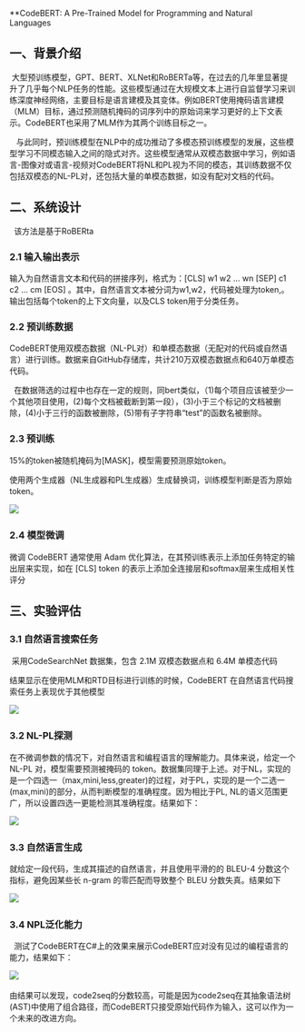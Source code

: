 **CodeBERT: A Pre-Trained Model for Programming and Natural Languages

## 一、背景介绍

 大型预训练模型，GPT、BERT、XLNet和RoBERTa等，在过去的几年里显著提升了几乎每个NLP任务的性能。这些模型通过在大规模文本上进行自监督学习来训练深度神经网络，主要目标是语言建模及其变体。例如BERT使用掩码语言建模（MLM）目标，通过预测随机掩码的词序列中的原始词来学习更好的上下文表示。CodeBERT也采用了MLM作为其两个训练目标之一。

   与此同时，预训练模型在NLP中的成功推动了多模态预训练模型的发展，这些模型学习不同模态输入之间的隐式对齐。这些模型通常从双模态数据中学习，例如语言-图像对或语言-视频对CodeBERT将NL和PL视为不同的模态，其训练数据不仅包括双模态的NL-PL对，还包括大量的单模态数据，如没有配对文档的代码。

## 二、系统设计

  该方法是基于RoBERta

### 2.1 输入输出表示

输入为自然语言文本和代码的拼接序列，格式为：[CLS] w1 w2 ... wn [SEP] c1 c2 ... cm [EOS] 。其中，自然语言文本被分词为w1,w2，代码被处理为token,。输出包括每个token的上下文向量，以及CLS token用于分类任务。

### 2.2 预训练数据

CodeBERT使用双模态数据（NL-PL对）和单模态数据（无配对的代码或自然语言）进行训练。数据来自GitHub存储库，共计210万双模态数据点和640万单模态代码。

  在数据筛选的过程中也存在一定的规则，同bert类似，（1)每个项目应该被至少一个其他项目使用，(2)每个文档被截断到第一段），(3)小于三个标记的文档被删除，(4)小于三行的函数被删除，(5)带有子字符串“test”的函数名被删除。

### 2.3 预训练

15%的token被随机掩码为[MASK]，模型需要预测原始token。

使用两个生成器（NL生成器和PL生成器）生成替换词，训练模型判断是否为原始token。

![](file:///C:\Users\admin\AppData\Local\Temp\ksohtml23528\wps3.jpg) 

### 2.4 模型微调

微调 CodeBERT 通常使用 Adam 优化算法，在其预训练表示上添加任务特定的输出层来实现，如在 [CLS] token 的表示上添加全连接层和softmax层来生成相关性评分

## 三、实验评估

### 3.1 自然语言搜索任务

 采用CodeSearchNet 数据集，包含 2.1M 双模态数据点和 6.4M 单模态代码

结果显示在使用MLM和RTD目标进行训练的时候，CodeBERT 在自然语言代码搜索任务上表现优于其他模型

![](file:///C:\Users\admin\AppData\Local\Temp\ksohtml23528\wps4.jpg) 

### 3.2 NL-PL探测

在不微调参数的情况下，对自然语言和编程语言的理解能力。具体来说，给定一个 NL-PL 对，模型需要预测被掩码的 token。数据集同理于上述。对于NL，实现的是一个四选一（max,mini,less,greater)的过程，对于PL，实现的是一个二选一(max,mini)的部分，从而判断模型的准确程度。因为相比于PL, NL的语义范围更广，所以设置四选一更能检测其准确程度。结果如下：

![](file:///C:\Users\admin\AppData\Local\Temp\ksohtml23528\wps5.jpg) 

### 3.3 自然语言生成

就给定一段代码，生成其描述的自然语言，并且使用平滑的的 BLEU-4 分数这个指标，避免因某些长 n-gram 的零匹配而导致整个 BLEU 分数失真。结果如下

![](file:///C:\Users\admin\AppData\Local\Temp\ksohtml23528\wps6.jpg) 

### 3.4 NPL泛化能力

  测试了CodeBERT在C#上的效果来展示CodeBERT应对没有见过的编程语言的能力，结果如下：

![](file:///C:\Users\admin\AppData\Local\Temp\ksohtml23528\wps7.jpg) 

由结果可以发现，code2seq的分数较高，可能是因为code2seq在其抽象语法树(AST)中使用了组合路径，而CodeBERT只接受原始代码作为输入，这可以作为一个未来的改进方向。